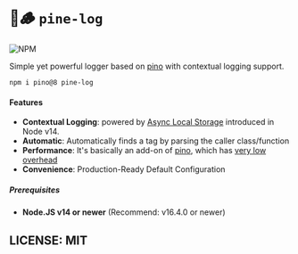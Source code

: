 # 🌲🪵 `pine-log`

![NPM](https://img.shields.io/npm/v/pine-log?style=for-the-badge&color=red)

Simple yet powerful logger based on [pino](https://github.com/pinojs/pino) with contextual logging support.

```
npm i pino@8 pine-log
```

#### Features

 * **Contextual Logging**: powered by [Async Local Storage](https://nodejs.org/api/async_hooks.html) introduced in Node v14.
 * **Automatic**: Automatically finds a tag by parsing the caller class/function
 * **Performance**: It's basically an add-on of [pino](https://github.com/pinojs/pino), which has [very low overhead](https://github.com/pinojs/pino/blob/master/docs/benchmarks.md)
 * **Convenience**: Production-Ready Default Configuration


##### Prerequisites

* **Node.JS v14 or newer** (Recommend: v16.4.0 or newer)



## LICENSE: MIT
